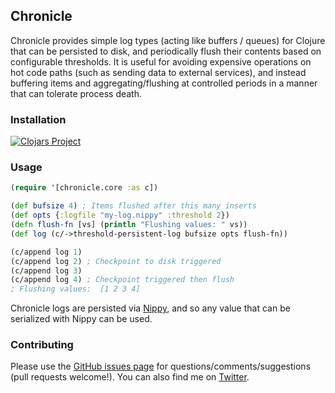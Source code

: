 ## Chronicle

Chronicle provides simple log types (acting like buffers / queues) for Clojure that can be persisted to disk, and periodically flush their contents based on
configurable thresholds. It is useful for avoiding expensive operations on hot code paths (such as sending data to external services), and instead
buffering items and aggregating/flushing at controlled periods in a manner that can tolerate process death.

### Installation
[![Clojars Project](http://clojars.org/com.andrewberls/chronicle/latest-version.svg)]()

### Usage
```clj
(require '[chronicle.core :as c])

(def bufsize 4) ; Items flushed after this many inserts
(def opts {:logfile "my-log.nippy" :threshold 2})
(defn flush-fn [vs] (println "Flushing values: " vs))
(def log (c/->threshold-persistent-log bufsize opts flush-fn))

(c/append log 1)
(c/append log 2) ; Checkpoint to disk triggered
(c/append log 3)
(c/append log 4) ; Checkpoint triggered then flush
; Flushing values:  [1 2 3 4]
```

Chronicle logs are persisted via [Nippy](https://github.com/ptaoussanis/nippy/), and so any value that can be serialized with Nippy can be used.

### Contributing
Please use the [GitHub issues page](https://github.com/andrewberls/chronicle/issues) for questions/comments/suggestions (pull requests welcome!).
You can also find me on [Twitter](https://twitter.com/aberls).
